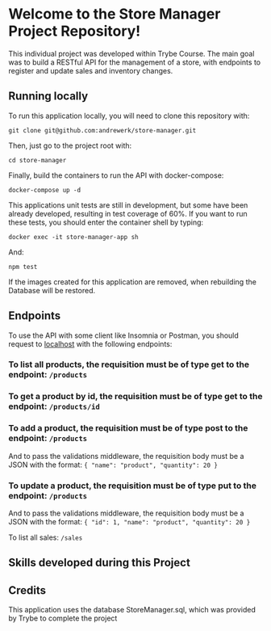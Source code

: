# Welcome to the Store Manager Project Repository!

This individual project was developed within Trybe Course. The main goal was to build a RESTful API for the management of a store, with endpoints to register and update sales and inventory changes.

## Running locally

To run this application locally, you will need to clone this repository with:

```git clone git@github.com:andrewerk/store-manager.git```

Then, just go to the project root with:

```cd store-manager```

Finally, build the containers to run the API with docker-compose:

```docker-compose up -d```

This applications unit tests are still in development, but some have been already developed, resulting in test coverage of 60%. If you want to run these tests, you should enter the container shell by typing:

```docker exec -it store-manager-app sh```

And:

```npm test```

If the images created for this application are removed, when rebuilding the Database will be restored.

## Endpoints

To use the API with some client like Insomnia or Postman, you should request to [localhost](http://localhost:3000) with the following endpoints:

### To list all products, the requisition must be of type get to the endpoint: ```/products```

### To get a product by id, the requisition must be of type get to the endpoint: ```/products/id```

### To add a product, the requisition must be of type post to the endpoint: ```/products```

And to pass the validations middleware, the requisition body must be a JSON with the format: ```{ "name": "product", "quantity": 20 }```

### To update a product, the requisition must be of type put to the endpoint: ```/products```

And to pass the validations middleware, the requisition body must be a JSON with the format: ```{ "id": 1, "name": "product", "quantity": 20 }```

To list all sales: ```/sales```



## Skills developed during this Project



## Credits

This application uses the database StoreManager.sql, which was provided by Trybe to complete the project 
